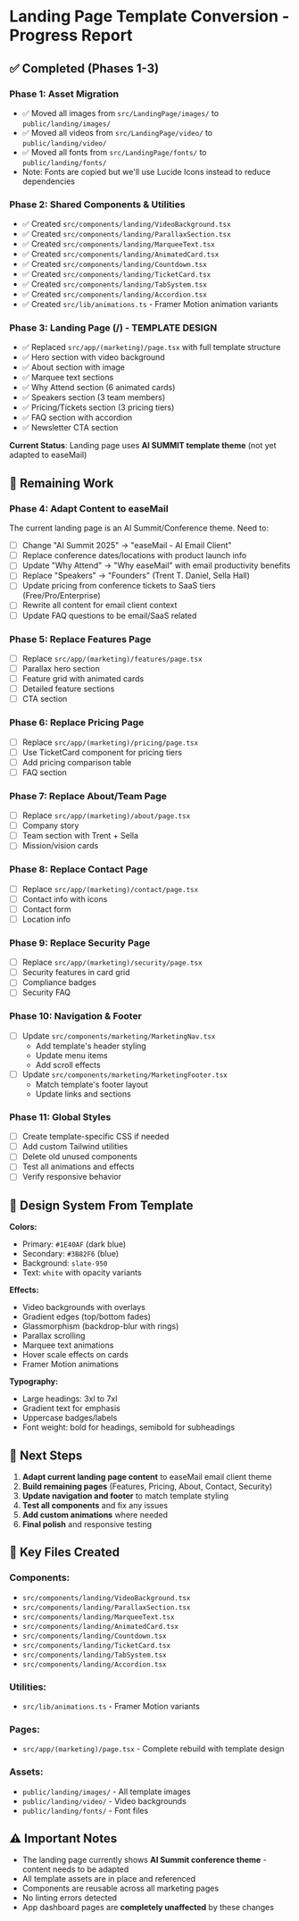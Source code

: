 # Landing Page Template Conversion - Progress Report

## ✅ Completed (Phases 1-3)

### Phase 1: Asset Migration
- ✅ Moved all images from `src/LandingPage/images/` to `public/landing/images/`
- ✅ Moved all videos from `src/LandingPage/video/` to `public/landing/video/`
- ✅ Moved all fonts from `src/LandingPage/fonts/` to `public/landing/fonts/`
- Note: Fonts are copied but we'll use Lucide Icons instead to reduce dependencies

### Phase 2: Shared Components & Utilities
- ✅ Created `src/components/landing/VideoBackground.tsx`
- ✅ Created `src/components/landing/ParallaxSection.tsx`
- ✅ Created `src/components/landing/MarqueeText.tsx`
- ✅ Created `src/components/landing/AnimatedCard.tsx`
- ✅ Created `src/components/landing/Countdown.tsx`
- ✅ Created `src/components/landing/TicketCard.tsx`
- ✅ Created `src/components/landing/TabSystem.tsx`
- ✅ Created `src/components/landing/Accordion.tsx`
- ✅ Created `src/lib/animations.ts` - Framer Motion animation variants

### Phase 3: Landing Page (/) - TEMPLATE DESIGN
- ✅ Replaced `src/app/(marketing)/page.tsx` with full template structure
- ✅ Hero section with video background
- ✅ About section with image
- ✅ Marquee text sections
- ✅ Why Attend section (6 animated cards)
- ✅ Speakers section (3 team members)
- ✅ Pricing/Tickets section (3 pricing tiers)
- ✅ FAQ section with accordion
- ✅ Newsletter CTA section

**Current Status**: Landing page uses **AI SUMMIT template theme** (not yet adapted to easeMail)

## 🚧 Remaining Work

### Phase 4: Adapt Content to easeMail
The current landing page is an AI Summit/Conference theme. Need to:
- [ ] Change "AI Summit 2025" → "easeMail - AI Email Client"
- [ ] Replace conference dates/locations with product launch info
- [ ] Update "Why Attend" → "Why easeMail" with email productivity benefits
- [ ] Replace "Speakers" → "Founders" (Trent T. Daniel, Sella Hall)
- [ ] Update pricing from conference tickets to SaaS tiers (Free/Pro/Enterprise)
- [ ] Rewrite all content for email client context
- [ ] Update FAQ questions to be email/SaaS related

### Phase 5: Replace Features Page
- [ ] Replace `src/app/(marketing)/features/page.tsx`
- [ ] Parallax hero section
- [ ] Feature grid with animated cards
- [ ] Detailed feature sections
- [ ] CTA section

### Phase 6: Replace Pricing Page
- [ ] Replace `src/app/(marketing)/pricing/page.tsx`
- [ ] Use TicketCard component for pricing tiers
- [ ] Add pricing comparison table
- [ ] FAQ section

### Phase 7: Replace About/Team Page
- [ ] Replace `src/app/(marketing)/about/page.tsx`
- [ ] Company story
- [ ] Team section with Trent + Sella
- [ ] Mission/vision cards

### Phase 8: Replace Contact Page
- [ ] Replace `src/app/(marketing)/contact/page.tsx`
- [ ] Contact info with icons
- [ ] Contact form
- [ ] Location info

### Phase 9: Replace Security Page
- [ ] Replace `src/app/(marketing)/security/page.tsx`
- [ ] Security features in card grid
- [ ] Compliance badges
- [ ] Security FAQ

### Phase 10: Navigation & Footer
- [ ] Update `src/components/marketing/MarketingNav.tsx`
  - Add template's header styling
  - Update menu items
  - Add scroll effects
- [ ] Update `src/components/marketing/MarketingFooter.tsx`
  - Match template's footer layout
  - Update links and sections

### Phase 11: Global Styles
- [ ] Create template-specific CSS if needed
- [ ] Add custom Tailwind utilities
- [ ] Delete old unused components
- [ ] Test all animations and effects
- [ ] Verify responsive behavior

## 🎨 Design System From Template

**Colors:**
- Primary: `#1E40AF` (dark blue)
- Secondary: `#3B82F6` (blue)
- Background: `slate-950`
- Text: `white` with opacity variants

**Effects:**
- Video backgrounds with overlays
- Gradient edges (top/bottom fades)
- Glassmorphism (backdrop-blur with rings)
- Parallax scrolling
- Marquee text animations
- Hover scale effects on cards
- Framer Motion animations

**Typography:**
- Large headings: 3xl to 7xl
- Gradient text for emphasis
- Uppercase badges/labels
- Font weight: bold for headings, semibold for subheadings

## 📝 Next Steps

1. **Adapt current landing page content** to easeMail email client theme
2. **Build remaining pages** (Features, Pricing, About, Contact, Security)
3. **Update navigation and footer** to match template styling
4. **Test all components** and fix any issues
5. **Add custom animations** where needed
6. **Final polish** and responsive testing

## 🔗 Key Files Created

### Components:
- `src/components/landing/VideoBackground.tsx`
- `src/components/landing/ParallaxSection.tsx`
- `src/components/landing/MarqueeText.tsx`
- `src/components/landing/AnimatedCard.tsx`
- `src/components/landing/Countdown.tsx`
- `src/components/landing/TicketCard.tsx`
- `src/components/landing/TabSystem.tsx`
- `src/components/landing/Accordion.tsx`

### Utilities:
- `src/lib/animations.ts` - Framer Motion variants

### Pages:
- `src/app/(marketing)/page.tsx` - Complete rebuild with template design

### Assets:
- `public/landing/images/` - All template images
- `public/landing/video/` - Video backgrounds
- `public/landing/fonts/` - Font files

## ⚠️ Important Notes

- The landing page currently shows **AI Summit conference theme** - content needs to be adapted
- All template assets are in place and referenced
- Components are reusable across all marketing pages
- No linting errors detected
- App dashboard pages are **completely unaffected** by these changes

